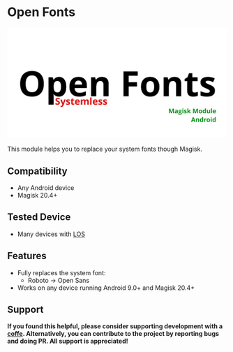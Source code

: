 # Open Fonts

![Open Font](https://raw.githubusercontent.com/F3FFO/Open-Fonts/master/img/logo.png)

This module helps you to replace your system fonts though Magisk.

## Compatibility

- Any Android device
- Magisk 20.4+

## Tested Device

- Many devices with [LOS](https://lineageos.org/)

## Features

- Fully replaces the system font:
  - Roboto -> Open Sans
- Works on any device running Android 9.0+ and Magisk 20.4+

## Support

**If you found this helpful, please consider supporting development with a [coffe](https://www.paypal.me/f3ff0). Alternatively, you can contribute to the project by reporting bugs and doing PR. All support is appreciated!**
